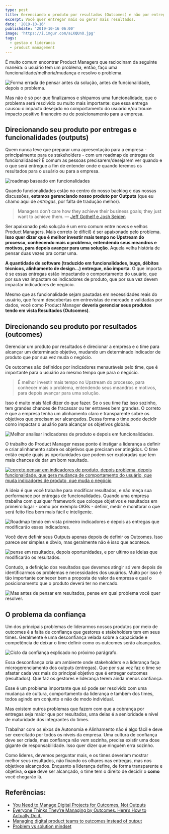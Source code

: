 ```yaml
---
type: post
title: Gerenciando o produto por resultados (Outcomes) e não por entregas (Outputs)
excerpt: Você quer entregar mais ou gerar mais resultados.
date: '2019-10-16'
publishdate: '2019-10-16 06:00'
image: 'https://i.imgur.com/aLKQUnO.jpg'
tags:
  - gestao e lideranca
  - product management
---
```

É muito comum encontrar Product Managers que raciocinam da seguinte maneira: o usuário tem um problema, então, faço uma funcionalidade/melhoria/mudança e resolvo o problema.

![Forma errada de pensar antes da solução, antes de funcionalidade, depois o problema.](https://diegoeis.com/images/uploads/img1.png)

Mas não é só por que finalizamos e shipamos uma funcionalidade, que o problema será resolvido ou muito mais importante: que essa entrega causou o impacto desejado no comportamento do usuário e/ou trouxe impacto positivo financeiro ou de posicionamento para a empresa.

## Direcionando seu produto por entregas e funcionalidades (outputs)

Quem nunca teve que preparar uma apresentação para a empresa - principalmente para os stakeholders - com um roadmap de entregas de funcionalidades? É comum as pessoas precisarem/desejarem ver quando e o que será entregue a fim de entender onde e quando teremos os resultados para o usuário ou para a empresa.

![roadmap baseado em funcionalidades](https://diegoeis.com/images/uploads/roadmap.png)

Quando funcionalidades estão no centro do nosso backlog e das nossas discussões, **estamos gerenciando nosso produto por Outputs** (que eu chamo aqui de _entregas_, por falta de tradução melhor).

> Managers don’t care how they achieve their business goals; they just want to achieve them. — [Jeff Gothelf e Josh Seiden](https://hbr.org/2017/02/you-need-to-manage-digital-projects-for-outcomes-not-outputs)

Ser apaixonado pela solução é um erro comum entre novos e velhos Product Managers. Mais correto (e difícil) é ser apaixonado pelo problema. **Isso quer dizer que é melhor investir mais tempo no Upstream do processo, conhecendo mais o problema, entendendo seus meandros e motivos, para depois avançar para uma solução**. Aquela velha história de pensar duas vezes pra cortar uma.

**A quantidade de software (traduzido em funcionalidades, bugs, débitos técnicos, alinhamento de design…) entregue, não importa**. O que importa é se essas entregas estão impactando o comportamento do usuário, que por sua vez impactam os indicadores de produto, que por sua vez devem impactar indicadores de negócio. 

Mesmo que as funcionalidade sejam pautadas em necessidades reais do usuário, que foram descobertas em entrevistas de mercado e validadas por dados, você como Product Manager **deveria gerenciar seus produtos tendo em vista Resultados (Outcomes)**.

## Direcionando seu produto por resultados (outcomes)

Gerenciar um produto por resultados é direcionar a empresa e o time para alcançar um determinado objetivo, mudando um determinado indicador de produto que por sua vez muda o negócio. 

Os outcomes são definidos por indicadores mensuráveis pelo time, que é importante para o usuário ao mesmo tempo que para o negócio.

> É melhor investir mais tempo no Upstream do processo, para conhecer mais o problema, entendendo seus meandros e motivos, para depois avançar para uma solução.

Isso é muito mais fácil dizer do que fazer. Se o seu time faz isso sozinho, tem grandes chances de fracassar ou ter entraves bem grandes. O correto é que a empresa tenha um alinhamento claro e transparente sobre os objetivos que precisam ser alcançados. Dessa forma o time pode decidir como impactar o usuário para alcançar os objetivos globais.

![Melhor analisar indicadores de produto e depois em funcionalidades.](https://diegoeis.com/images/uploads/img-indicadores-funcionliadade.png)

O trabalho do Product Manager nesse ponto é instigar a liderança a definir e criar alinhamento sobre os objetivos que precisam ser atingidos. O time então expõe quais as oportunidades que podem ser exploradas que tem mais chances  de dar um bom resultado.

[![correto pensar em indicadores de produto, depois problema, depois funcionalidade, que gera mudança de comportamento do usuário, que muda indicadores de produto, que muda o negócio](https://diegoeis.com/images/uploads/correto.png)](https://diegoeis.com/images/uploads/correto.png)

A ideia é que você trabalhe para modificar resultados, e não meça sua performance por entregas de funcionalidades. Quando uma empresa trabalha com qualquer framework que coloque objetivos e resultados em primeiro lugar - como por exemplo OKRs - definir, medir e monitorar o que será feito fica bem mais fácil e inteligente.

![Roadmap tendo em vista primeiro indicadores e depois as  entregas que modificarão esses indicadores.](https://diegoeis.com/images/uploads/roadmap-correto.png)

Você deve definir seus Outputs apenas depois de definir os Outcomes. Isso parece ser simples e óbvio, mas geralmente não é isso que acontece. 

![pense em resultados, depois oportunidades, e por ultimo as ideias que modificarão os resultados.](https://diegoeis.com/images/uploads/ideia-resultado-oportunidade.png)

Contudo, a definição dos resultados que devemos atingir só vem depois de identificarmos os problemas e necessidades dos usuários. Muito por isso é tão importante conhecer bem a proposta de valor da empresa e qual o posicionamento que o produto deverá ter no mercado.

![Mas antes de pensar em resultados, pense em qual problema você quer resolver.](https://diegoeis.com/images/uploads/ideia-resultado-oportunidade2.png)

## O problema da confiança

Um dos principais problemas de liderarmos nossos produtos por meio de outcomes é a falta de confiança que gestores e stakeholders tem em seus times. Geralmente é uma desconfiança velada sobre a capacidade e competência de deixar o time definir como os outcomes serão alcançados.

![Ciclo da confiança explicado no próximo parágrafo.](https://diegoeis.com/images/uploads/ciclo.png)

Essa desconfiança cria um ambiente onde stakeholders e a liderança faça microgerenciamento dos outputs (entregas). Que por sua vez faz o time se afastar cada vez mais do principal objetivo que é entregar outcomes (resultados). Que faz os gestores e liderança terem ainda menos confiança. 

Esse é um problema importante que só pode ser resolvido com uma mudança de cultura, comportamento da liderança e também dos times, todos agindo em conjunto e não de modo individual.

Mas existem outros problemas que fazem com que a cobrança por entregas seja maior que por resultados, uma delas é a senioridade e nível de maturidade dos integrantes do times. 

Trabalhar com os eixos de Autonomia e Alinhamento não é algo fácil e deve ser exercitado por todos os níveis da empresa. Uma cultura de confiança deve ser criada, mas confiança não vem sozinha, precisa existir uma dose gigante de responsabilidade. Isso quer dizer que ninguém erra sozinho.

Como líderes, devemos perguntar mais, e os times deveriam mostrar melhor seus resultados, não fixando os olhares nas entregas, mas nos objetivos alcançados. Enquanto a liderança define, de forma transparente e objetiva, **o que** deve ser alcançado, o time tem o direito de decidir o **como** você chegarão lá.

## Referências:

* [You Need to Manage Digital Projects for Outcomes, Not Outputs](https://hbr.org/2017/02/you-need-to-manage-digital-projects-for-outcomes-not-outputs)
* [Everyone Thinks They’re Managing by Outcomes. Here’s How to Actually Do it.](https://www.producttalk.org/2019/10/managing-outcomes/)
* [Managing digital product teams to outcomes instead of output](https://planet-lean.com/digital-product-team-outcome-lean-agile/)
* [Problem vs solution mindset](https://medium.com/@jocatorres/problem-vs-solution-mindset-8c9add6076c2)
